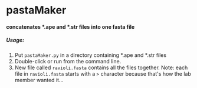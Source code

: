 # pastaMaker
#### concatenates *.ape and *.str files into one fasta file

##### Usage:
1. Put `pastaMaker.py` in a directory containing *.ape and *.str files
2. Double-click or run from the command line.
3. New file called `ravioli.fasta` contains all the files together.
Note: each file in `ravioli.fasta` starts with a `>` character because that's how the lab member wanted it...
